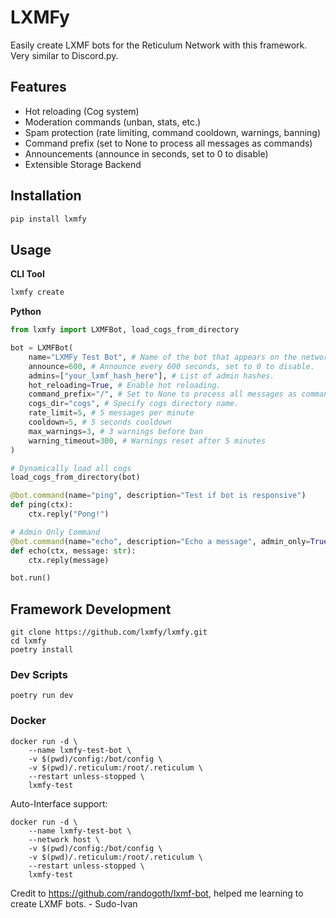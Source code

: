 # LXMFy

Easily create LXMF bots for the Reticulum Network with this framework. Very similar to Discord.py.

## Features

- Hot reloading (Cog system)
- Moderation commands (unban, stats, etc.)
- Spam protection (rate limiting, command cooldown, warnings, banning)
- Command prefix (set to None to process all messages as commands)
- Announcements (announce in seconds, set to 0 to disable)
- Extensible Storage Backend

## Installation

```bash
pip install lxmfy
```

## Usage

**CLI Tool**

```bash
lxmfy create
```

**Python**

```python
from lxmfy import LXMFBot, load_cogs_from_directory

bot = LXMFBot(
    name="LXMFy Test Bot", # Name of the bot that appears on the network.
    announce=600, # Announce every 600 seconds, set to 0 to disable.
    admins=["your_lxmf_hash_here"], # List of admin hashes.
    hot_reloading=True, # Enable hot reloading.
    command_prefix="/", # Set to None to process all messages as commands.
    cogs_dir="cogs", # Specify cogs directory name.
    rate_limit=5, # 5 messages per minute
    cooldown=5, # 5 seconds cooldown
    max_warnings=3, # 3 warnings before ban
    warning_timeout=300, # Warnings reset after 5 minutes
)

# Dynamically load all cogs
load_cogs_from_directory(bot)

@bot.command(name="ping", description="Test if bot is responsive")
def ping(ctx):
    ctx.reply("Pong!")

# Admin Only Command
@bot.command(name="echo", description="Echo a message", admin_only=True)
def echo(ctx, message: str):
    ctx.reply(message)

bot.run()
```

## Framework Development

```
git clone https://github.com/lxmfy/lxmfy.git
cd lxmfy
poetry install
```

### Dev Scripts

`poetry run dev`

### Docker

```
docker run -d \
    --name lxmfy-test-bot \
    -v $(pwd)/config:/bot/config \
    -v $(pwd)/.reticulum:/root/.reticulum \
    --restart unless-stopped \
    lxmfy-test
```

Auto-Interface support:

```
docker run -d \
    --name lxmfy-test-bot \
    --network host \
    -v $(pwd)/config:/bot/config \
    -v $(pwd)/.reticulum:/root/.reticulum \
    --restart unless-stopped \
    lxmfy-test
```



Credit to https://github.com/randogoth/lxmf-bot, helped me learning to create LXMF bots. - Sudo-Ivan
